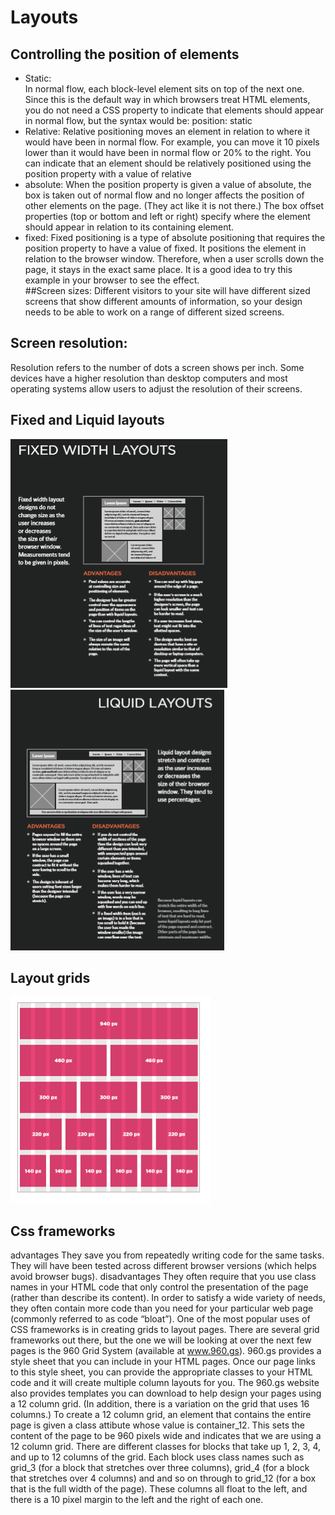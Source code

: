 # Layouts

## Controlling the position of elements
* Static:  
In normal flow, each block-level element sits on top of the next one. Since this is the default way in which browsers treat HTML elements, you do not need a CSS property to indicate that elements should appear in normal flow, but the syntax would be:
position: static  
* Relative:
Relative positioning moves an element in relation to where it would have been in normal flow.
For example, you can move it 10 pixels lower than it would have been in normal flow or 20% to the right.
You can indicate that an element should be relatively positioned using the position property with a value of relative  
* absolute:
When the position property is given a value of absolute, the box is taken out of normal flow and no longer affects the position of other elements on the page. (They act like it is not there.) 
The box offset properties (top or bottom and left or right) specify where the element should appear in relation to its containing element.  
* fixed: Fixed positioning is a type of absolute positioning that requires the position property to have a value of fixed.
It positions the element in relation to the browser window. Therefore, when a user scrolls down the page, it stays in the exact same place. It is a good idea to try this example in your browser to see the effect.  
##Screen sizes:
Different visitors to your site will have different sized screens that show different amounts of information, so your design needs to be able to work on a range of different sized screens.

## Screen resolution:  
Resolution refers to the number of dots a screen shows per inch. Some devices have a higher resolution than desktop computers and most operating systems allow users to adjust the resolution of their screens. 

## Fixed and Liquid layouts
![read8-1](img/read8-1.PNG)
![read8-2](img/read8-2.PNG)  


## Layout grids
![read8-3](img/read8-3.PNG)
 

## Css frameworks
advantages
They save you from repeatedly writing code for the same tasks.
They will have been tested across different browser versions (which helps avoid browser bugs).
disadvantages
They often require that you use class names in your HTML code that only control the presentation of the page (rather than describe its content).
In order to satisfy a wide variety of needs, they often contain more code than you need for your particular web page (commonly referred to as code “bloat”).
One of the most popular uses of CSS frameworks is in creating grids to layout pages. There are several grid frameworks out there, but the one we will be looking at over the next few pages is the 960 Grid System (available at www.960.gs).
960.gs provides a style sheet that you can include in your HTML pages. Once our page links to this style sheet, you can provide the appropriate classes to your HTML code and it will create multiple column layouts for you. The 960.gs website also provides templates you can 
download to help design your pages using a 12 column grid. (In addition, there is a variation on the grid that uses 16 columns.)
To create a 12 column grid, an element that contains the entire page is given a class attibute whose value is container_12. This sets the content of the page to be 960 pixels wide and indicates that we are using a 12 column grid.
There are different classes for blocks that take up 1, 2, 3, 4, and up to 12 columns of the grid. Each block uses class names 
such as grid_3 (for a block that stretches over three columns), grid_4 (for a block that stretches over 4 columns) and and so on through to grid_12 (for a box that is the full width of the page). These columns all float to the left, and there is a 10 pixel margin to the left and the right of each one.

